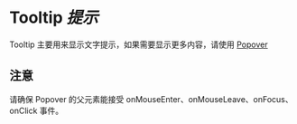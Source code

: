 # Tooltip *提示*

Tooltip 主要用来显示文字提示，如果需要显示更多内容，请使用 [Popover](/components/Popover)

<example />

<apis />


## 注意
请确保 Popover 的父元素能接受 onMouseEnter、onMouseLeave、onFocus、onClick 事件。
